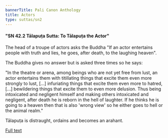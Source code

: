 ```yaml
---
bannerTitle: Pali Canon Anthology
title: Actors
type: suttas/sn2
---
```


#### "SN 42.2 Tālapuṭa Sutta: To Tālapuṭa the Actor"

The head of a troupe of actors asks the Buddha "If an actor entertains people
with truth and lies, he goes, after death, to the laughing heaven".  

The Buddha gives no answer but is asked three times so he says:  

"In the theatre or arena, among beings who are not yet free from lust, an actor
entertains them with titillating things that excite them even more strongly to
lust, [...] infuriating things that excite them even more to hatred, [...]
bewildering things that excite them to even more delusion. Thus being
intoxicated and negligent himself and making others intoxicated and negligent,
after death he is reborn in the hell of laughter. If he thinks he is going to a
heaven then that is also 'wrong view' so he either goes to hell or the animal
realm."  

Tālapuṭa is distraught, ordains and becomes an arahant.


[Full text](https://www.dhammatalks.org/suttas/SN/SN42_2.html)
